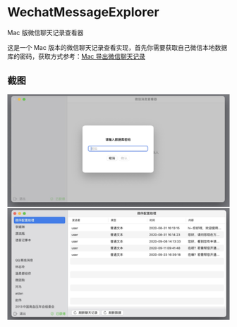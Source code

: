 # WechatMessageExplorer
Mac 版微信聊天记录查看器

这是一个 Mac 版本的微信聊天记录查看实现，首先你需要获取自己微信本地数据库的密码，获取方式参考：[Mac 导出微信聊天记录](https://blog.vcvit.me/2024/08/02/mac-export-wechat-chat-records/)


## 截图
![](/snapshots/Xnip2024-10-12_11-36-37.jpg)
![](/snapshots/Xnip2024-10-12_11-36-48.jpg)

